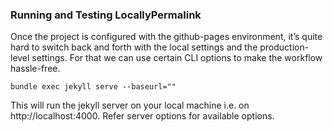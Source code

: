 ### Running and Testing LocallyPermalink
Once the project is configured with the github-pages environment, it’s quite hard to switch back and forth with the local settings and the production-level settings. For that we can use certain CLI options to make the workflow hassle-free.

```
bundle exec jekyll serve --baseurl=""
```

This will run the jekyll server on your local machine i.e. on http://localhost:4000. Refer server options for available options.